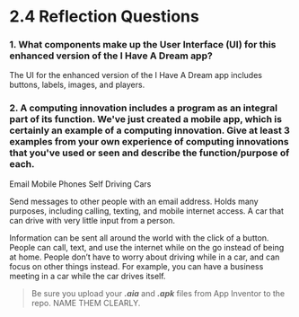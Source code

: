 # 2.4 Reflection Questions

### 1. What components make up the User Interface (UI) for this enhanced version of the I Have A Dream app?

The UI for the enhanced version of the I Have A Dream app includes buttons, labels, images, and players.

### 2. A computing innovation includes a program as an integral part of its function. We've just created a mobile app, which is certainly an example of a computing innovation. Give at least 3 examples from your own experience of computing innovations that you've used or seen and describe the function/purpose of each.


Email
Mobile Phones
Self Driving Cars

Send messages to other people with an email address.
Holds many purposes, including calling, texting, and mobile internet access.
A car that can drive with very little input from  a person.

Information can be sent all around the world with the click of a button.
People can call, text, and use the internet while on the go instead of being at home.
People don’t have to worry about driving while in a car, and can focus on other things instead. For example, you can have a business meeting in a car while the car drives itself.



> Be sure you upload your ***.aia*** and ***.apk*** files from App Inventor to the repo. NAME THEM CLEARLY.
